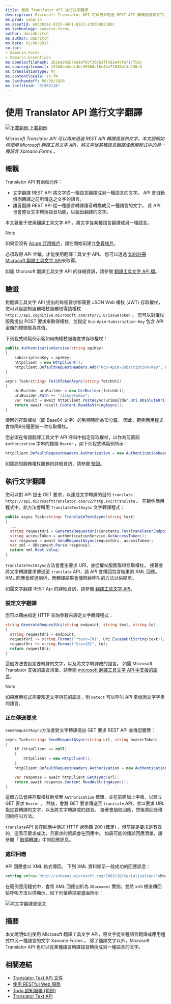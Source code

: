 ```yaml
---
title: 使用 Translator API 進行文字翻譯
description: Microsoft Translator API 可以用來透過 REST API 轉譯語音和文字。 本文說明如何使用 Microsoft 翻譯工具文字 API，將文字從某種語言翻譯成應用程式中的另一種語言 Xamarin.Forms 。
ms.prod: xamarin
ms.assetid: 68330242-92C5-46F1-B1E3-2395D8823B0C
ms.technology: xamarin-forms
author: davidbritch
ms.author: dabritch
ms.date: 02/08/2017
no-loc:
- Xamarin.Forms
- Xamarin.Essentials
ms.openlocfilehash: 2b26e80267be9af6bf300b2ffc82e43fe717f59c
ms.sourcegitcommit: 122b8ba3dcf4bc59368a16c44e71846b11c136c5
ms.translationtype: MT
ms.contentlocale: zh-TW
ms.lasthandoff: 09/30/2020
ms.locfileid: "91563116"
---
```

# <a name="text-translation-using-the-translator-api"></a>使用 Translator API 進行文字翻譯

[![下載範例](~/media/shared/download.png) 下載範例](https://docs.microsoft.com/samples/xamarin/xamarin-forms-samples/webservices-todocognitiveservices)

_Microsoft Translator API 可以用來透過 REST API 轉譯語音和文字。本文說明如何使用 Microsoft 翻譯工具文字 API，將文字從某種語言翻譯成應用程式中的另一種語言 Xamarin.Forms 。_

## <a name="overview"></a>概觀

Translator API 有兩個元件：

- 文字翻譯 REST API 將文字從一種語言翻譯成另一種語言的文字。 API 會自動偵測轉譯之前所傳送之文字的語言。
- 語音翻譯 REST API 從一種語言轉譯語音轉換成另一種語言的文字。 此 API 也會整合文字轉換語音功能，以說出翻譯的文字。

本文著重于使用翻譯工具文字 API，將文字從某種語言翻譯成另一種語言。

> [!NOTE]
> 如果您沒有 [Azure 訂用帳戶](/azure/guides/developer/azure-developer-guide#understanding-accounts-subscriptions-and-billing)，請在開始前建立[免費帳戶](https://aka.ms/azfree-docs-mobileapps)。

必須取得 API 金鑰，才能使用翻譯工具文字 API。 您可以透過 [如何註冊 Microsoft 翻譯工具文字 API](/azure/cognitive-services/translator/translator-text-how-to-signup/)來取得。

如需 Microsoft 翻譯工具文字 API 的詳細資訊，請參閱 [翻譯工具文字 API 檔](/azure/cognitive-services/translator/)。

## <a name="authentication"></a>驗證

對翻譯工具文字 API 提出的每個要求都需要 JSON Web 權杖 (JWT) 存取權杖，您可以從認知服務權杖服務取得該權杖 `https://api.cognitive.microsoft.com/sts/v1.0/issueToken` 。 您可以對權杖服務提出 POST 要求來取得權杖，並指定 `Ocp-Apim-Subscription-Key` 包含 API 金鑰的標頭做為其值。

下列程式碼範例示範如何向權杖服務要求存取權杖：

```csharp
public AuthenticationService(string apiKey)
{
    subscriptionKey = apiKey;
    httpClient = new HttpClient();
    httpClient.DefaultRequestHeaders.Add("Ocp-Apim-Subscription-Key", apiKey);
}
...
async Task<string> FetchTokenAsync(string fetchUri)
{
    UriBuilder uriBuilder = new UriBuilder(fetchUri);
    uriBuilder.Path += "/issueToken";
    var result = await httpClient.PostAsync(uriBuilder.Uri.AbsoluteUri, null);
    return await result.Content.ReadAsStringAsync();
}
```

傳回的存取權杖（即 Base64 文字）的到期時間為10分鐘。 因此，範例應用程式會每隔9分鐘更新一次存取權杖。

您必須在每個翻譯工具文字 API 呼叫中指定存取權杖，以作為前置詞 `Authorization` 字串的標頭 `Bearer` ，如下列程式碼範例所示：

```csharp
httpClient.DefaultRequestHeaders.Authorization = new AuthenticationHeaderValue("Bearer", bearerToken);
```

如需認知服務權杖服務的詳細資訊，請參閱 [驗證](/azure/cognitive-services/translator/reference/v3-0-reference#authentication)。

## <a name="performing-text-translation"></a>執行文字翻譯

您可以對 API 提出 GET 要求，以達成文字轉譯的目的 `translate` `https://api.microsofttranslator.com/v2/http.svc/translate` 。 在範例應用程式中，此方法會叫用 `TranslateTextAsync` 文字轉譯程式：

```csharp
public async Task<string> TranslateTextAsync(string text)
{
  ...
  string requestUri = GenerateRequestUri(Constants.TextTranslatorEndpoint, text, "en", "de");
  string accessToken = authenticationService.GetAccessToken();
  var response = await SendRequestAsync(requestUri, accessToken);
  var xml = XDocument.Parse(response);
  return xml.Root.Value;
}
```

`TranslateTextAsync`方法會產生要求 URI，並從權杖服務取得存取權杖。 接著會將文字轉譯要求傳送至 `translate` API，該 API 會傳回包含結果的 XML 回應。 XML 回應會經過剖析，而轉譯結果會傳回給呼叫的方法以供顯示。

如需文字翻譯 REST Api 的詳細資訊，請參閱 [翻譯工具文字 API](/azure/cognitive-services/translator/reference/v3-0-reference)。

### <a name="configuring-text-translation"></a>設定文字翻譯

您可以藉由指定 HTTP 查詢參數來設定文字轉譯程式：

```csharp
string GenerateRequestUri(string endpoint, string text, string to)
{
  string requestUri = endpoint;
  requestUri += string.Format("?text={0}", Uri.EscapeUriString(text));
  requestUri += string.Format("&to={0}", to);
  return requestUri;
}
```

這個方法會設定要轉譯的文字，以及將文字轉譯成的語言。 如需 Microsoft Translator 支援的語言清單，請參閱 [microsoft 翻譯工具文字 API 中支援的語言](/azure/cognitive-services/translator/languages/)。

> [!NOTE]
> 如果應用程式需要知道文字所在的語言，則 `Detect` 可以呼叫 API 來偵測文字字串的語言。

### <a name="sending-the-request"></a>正在傳送要求

`SendRequestAsync`方法會對文字轉譯提出 GET 要求 REST API 並傳迴響應：

```csharp
async Task<string> SendRequestAsync(string url, string bearerToken)
{
    if (httpClient == null)
    {
        httpClient = new HttpClient();
    }
    httpClient.DefaultRequestHeaders.Authorization = new AuthenticationHeaderValue("Bearer", bearerToken);

    var response = await httpClient.GetAsync(url);
    return await response.Content.ReadAsStringAsync();
}
```

這個方法會將存取權杖新增至 `Authorization` 標頭，並在前面加上字串，以建立 GET 要求 `Bearer` 。 然後，會將 GET 要求傳送至 `translate` API，並以要求 URL 指定要轉譯的文字，以及將文字轉譯成的語言。 接著會讀取回應，然後將回應傳回給呼叫方法。

`translate`API 會在回應中傳送 HTTP 狀態碼 200 (確定) ，但前提是要求是有效的，這表示要求成功，且要求的資訊會在回應中。 如需可能的錯誤回應清單，請參閱「 [取得轉譯](/azure/cognitive-services/translator/reference/v3-0-translate)」中的回應訊息。

### <a name="processing-the-response"></a>處理回應

API 回應會以 XML 格式傳回。 下列 XML 資料顯示一般成功的回應訊息：

```xml
<string xmlns="http://schemas.microsoft.com/2003/10/Serialization/">Morgen kaufen gehen ein</string>
```

在範例應用程式中，會將 XML 回應剖析為 `XDocument` 實例，並將 xml 根值傳回給呼叫方法以供顯示，如下列螢幕擷取畫面所示：

![將文字翻譯成德文](text-translation-images/text-translation.png)

## <a name="summary"></a>摘要

本文說明如何使用 Microsoft 翻譯工具文字 API，將文字從某種語言翻譯成應用程式中另一種語言的文字 Xamarin.Forms 。 除了翻譯文字以外，Microsoft Translator API 也可以從某種語言轉譯語音轉換成另一種語言的文字。

## <a name="related-links"></a>相關連結

- [Translator Text API 文件](/azure/cognitive-services/translator/)
- [使用 RESTful Web 服務](~/xamarin-forms/data-cloud/web-services/rest.md)
- [Todo 認知服務 (範例) ](/samples/xamarin/xamarin-forms-samples/webservices-todocognitiveservices)
- [Translator Text API](/azure/cognitive-services/translator/reference/v3-0-reference)
